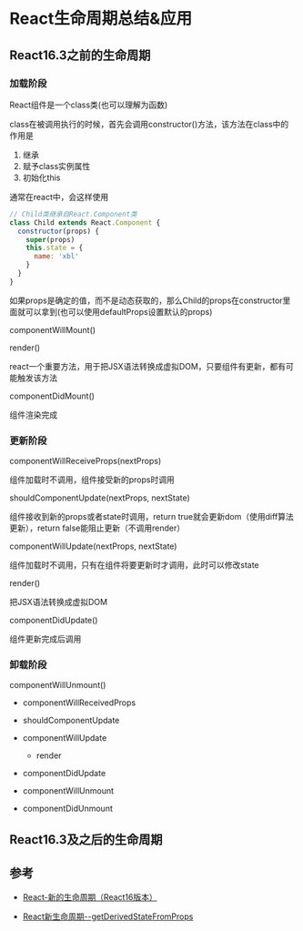 # React生命周期总结&应用

## React16.3之前的生命周期

### 加载阶段

React组件是一个class类(也可以理解为函数)

class在被调用执行的时候，首先会调用constructor()方法，该方法在class中的作用是

1. 继承 
2. 赋予class实例属性
3. 初始化this

通常在react中，会这样使用

```js
// Child类继承自React.Component类
class Child extends React.Component {
  constructor(props) {
    super(props)
    this.state = {
      name: 'xbl'
    }
  }
}
```

如果props是确定的值，而不是动态获取的，那么Child的props在constructor里面就可以拿到(也可以使用defaultProps设置默认的props)


componentWillMount()

render()

react一个重要方法，用于把JSX语法转换成虚拟DOM，只要组件有更新，都有可能触发该方法

componentDidMount()

组件渲染完成

### 更新阶段

componentWillReceiveProps(nextProps)

组件加载时不调用，组件接受新的props时调用

shouldComponentUpdate(nextProps, nextState)

组件接收到新的props或者state时调用，return true就会更新dom（使用diff算法更新），return false能阻止更新（不调用render）

componentWillUpdate(nextProps, nextState)

组件加载时不调用，只有在组件将要更新时才调用，此时可以修改state

render()

把JSX语法转换成虚拟DOM

componentDidUpdate()

组件更新完成后调用

### 卸载阶段

componentWillUnmount()




- componentWillReceivedProps

- shouldComponentUpdate

- componentWillUpdate

  - render

- componentDidUpdate

- componentWillUnmount

- componentDidUnmount

## React16.3及之后的生命周期


## 参考
- [React-新的生命周期（React16版本）](https://segmentfault.com/a/1190000016617400)

- [React新生命周期--getDerivedStateFromProps](https://www.jianshu.com/p/50fe3fb9f7c3)
